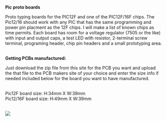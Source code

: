 <b>Pic proto boards</b>

Proto typing boards for the PIC12F and one of the PIC12F/16F chips. The Pic12/16 should work with any PIC that has the same programming and power pin placment as the 12F chips. I will make a list of known chips as time permits.  Each board has room for a voltage regulator (7505 or the like) with input and output caps, a test LED with resistor, 2-terminal screw terminal, programing header, chip pin headers and a small prototyping area.<br><br>

<b>Getting PCBs manufactured:</b>

Just download the zip file from this site for the PCB you want and upload the that file to the PCB makers site of your choice and enter the size info if needed included below for the board you want to have manufactured.<br><br>

Pic12F board size: H:34mm X W:39mm<br>
Pic12/16F board size: H:49mm X W:39mm<br><br>

<img src="https://github.com/jscottb/pcbs/blob/master/PIC-Boards/picprotos.jpg">
